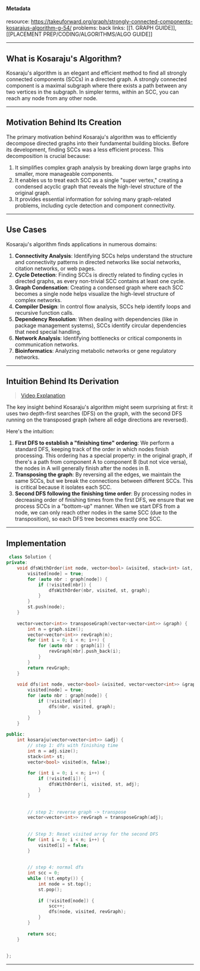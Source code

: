#### Metadata
resource: https://takeuforward.org/graph/strongly-connected-components-kosarajus-algorithm-g-54/
problems: 
back links: [[1. GRAPH GUIDE]], [[PLACEMENT PREP/CODING/ALGORITHMS/ALGO GUIDE]]

---
## What is Kosaraju's Algorithm?

Kosaraju's algorithm is an elegant and efficient method to find all strongly connected components (SCCs) in a directed graph. A strongly connected component is a maximal subgraph where there exists a path between any two vertices in the subgraph. In simpler terms, within an SCC, you can reach any node from any other node.

---
## Motivation Behind Its Creation

The primary motivation behind Kosaraju's algorithm was to efficiently decompose directed graphs into their fundamental building blocks. Before its development, finding SCCs was a less efficient process. This decomposition is crucial because:

1. It simplifies complex graph analysis by breaking down large graphs into smaller, more manageable components.
2. It enables us to treat each SCC as a single "super vertex," creating a condensed acyclic graph that reveals the high-level structure of the original graph.
3. It provides essential information for solving many graph-related problems, including cycle detection and component connectivity.

---
## Use Cases

Kosaraju's algorithm finds applications in numerous domains:

1. **Connectivity Analysis**: Identifying SCCs helps understand the structure and connectivity patterns in directed networks like social networks, citation networks, or web pages.
2. **Cycle Detection**: Finding SCCs is directly related to finding cycles in directed graphs, as every non-trivial SCC contains at least one cycle.
3. **Graph Condensation**: Creating a condensed graph where each SCC becomes a single node helps visualize the high-level structure of complex networks.
4. **Compiler Design**: In control flow analysis, SCCs help identify loops and recursive function calls.
5. **Dependency Resolution**: When dealing with dependencies (like in package management systems), SCCs identify circular dependencies that need special handling.
6. **Network Analysis**: Identifying bottlenecks or critical components in communication networks.
7. **Bioinformatics**: Analyzing metabolic networks or gene regulatory networks.

---
## Intuition Behind Its Derivation

>[Video Explanation](https://www.youtube.com/watch?v=R6uoSjZ2imo&list=PLgUwDviBIf0oE3gA41TKO2H5bHpPd7fzn&index=54)

The key insight behind Kosaraju's algorithm might seem surprising at first: it uses two depth-first searches (DFS) on the graph, with the second DFS running on the transposed graph (where all edge directions are reversed).

Here's the intuition:

1. **First DFS to establish a "finishing time" ordering**: We perform a standard DFS, keeping track of the order in which nodes finish processing. This ordering has a special property: in the original graph, if there's a path from component A to component B (but not vice versa), the nodes in A will generally finish after the nodes in B.
2. **Transposing the graph**: By reversing all the edges, we maintain the same SCCs, but we break the connections between different SCCs. This is critical because it isolates each SCC.
3. **Second DFS following the finishing time order**: By processing nodes in decreasing order of finishing times from the first DFS, we ensure that we process SCCs in a "bottom-up" manner. When we start DFS from a node, we can only reach other nodes in the same SCC (due to the transposition), so each DFS tree becomes exactly one SCC.
---
## Implementation

``` cpp
 class Solution {
private:
    void dfsWithOrder(int node, vector<bool> &visited, stack<int> &st, vector<vector<int>> &graph) {
        visited[node] = true;
        for (auto nbr : graph[node]) {
            if (!visited[nbr]) {
                dfsWithOrder(nbr, visited, st, graph);
            }
        }
        st.push(node);
    }
    
    vector<vector<int>> transposeGraph(vector<vector<int>> &graph) {
        int n = graph.size();
        vector<vector<int>> revGraph(n);
        for (int i = 0; i < n; i++) {
            for (auto nbr : graph[i]) {
                revGraph[nbr].push_back(i);
            }
        }
        return revGraph;
    }
    
    void dfs(int node, vector<bool> &visited, vector<vector<int>> &graph) {
        visited[node] = true;
        for (auto nbr : graph[node]) {
            if (!visited[nbr]) {
                dfs(nbr, visited, graph);
            }
        }
    }
    
public:
    int kosaraju(vector<vector<int>> &adj) {
        // step 1: dfs with finishing time
        int n = adj.size();
        stack<int> st;
        vector<bool> visited(n, false);
        
        for (int i = 0; i < n; i++) {
            if (!visited[i]) {
                dfsWithOrder(i, visited, st, adj);
            }
        }
        
        
        // step 2: reverse graph -> transpose
        vector<vector<int>> revGraph = transposeGraph(adj);
        
        
        // Step 3: Reset visited array for the second DFS
        for (int i = 0; i < n; i++) {
            visited[i] = false;
        }
        
        
        // step 4: normal dfs
        int scc = 0;
        while (!st.empty()) {
            int node = st.top();
            st.pop();
            
            if (!visited[node]) {
                scc++;
                dfs(node, visited, revGraph);
            }
        }
        
        return scc;
    }
    
    
};
```
---
